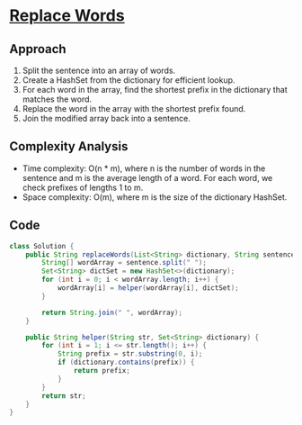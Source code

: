 
# [Replace Words](https://leetcode.com/problems/replace-words/?envType=daily-question&envId=2024-06-07)

## Approach
1. Split the sentence into an array of words.
2. Create a HashSet from the dictionary for efficient lookup.
3. For each word in the array, find the shortest prefix in the dictionary that matches the word.
4. Replace the word in the array with the shortest prefix found.
5. Join the modified array back into a sentence.

## Complexity Analysis
- Time complexity: O(n * m), where n is the number of words in the sentence and m is the average length of a word. For each word, we check prefixes of lengths 1 to m.
- Space complexity: O(m), where m is the size of the dictionary HashSet.

## Code
```java
class Solution {
    public String replaceWords(List<String> dictionary, String sentence) {
        String[] wordArray = sentence.split(" ");
        Set<String> dictSet = new HashSet<>(dictionary);
        for (int i = 0; i < wordArray.length; i++) {
            wordArray[i] = helper(wordArray[i], dictSet);
        }

        return String.join(" ", wordArray);
    }

    public String helper(String str, Set<String> dictionary) {
        for (int i = 1; i <= str.length(); i++) {
            String prefix = str.substring(0, i);
            if (dictionary.contains(prefix)) {
                return prefix;
            }
        }
        return str;
    }
}
